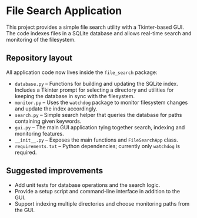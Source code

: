 # File Search Application

This project provides a simple file search utility with a Tkinter-based GUI. The code indexes files in a SQLite database and allows real-time search and monitoring of the filesystem.

## Repository layout

All application code now lives inside the `file_search` package:

- `database.py` – Functions for building and updating the SQLite index. Includes a Tkinter prompt for selecting a directory and utilities for keeping the database in sync with the filesystem.
- `monitor.py` – Uses the `watchdog` package to monitor filesystem changes and update the index accordingly.
- `search.py` – Simple search helper that queries the database for paths containing given keywords.
- `gui.py` – The main GUI application tying together search, indexing and monitoring features.
- `__init__.py` – Exposes the main functions and `FileSearchApp` class.
- `requirements.txt` – Python dependencies; currently only `watchdog` is required.

## Suggested improvements

- Add unit tests for database operations and the search logic.
- Provide a setup script and command-line interface in addition to the GUI.
- Support indexing multiple directories and choose monitoring paths from the GUI.


